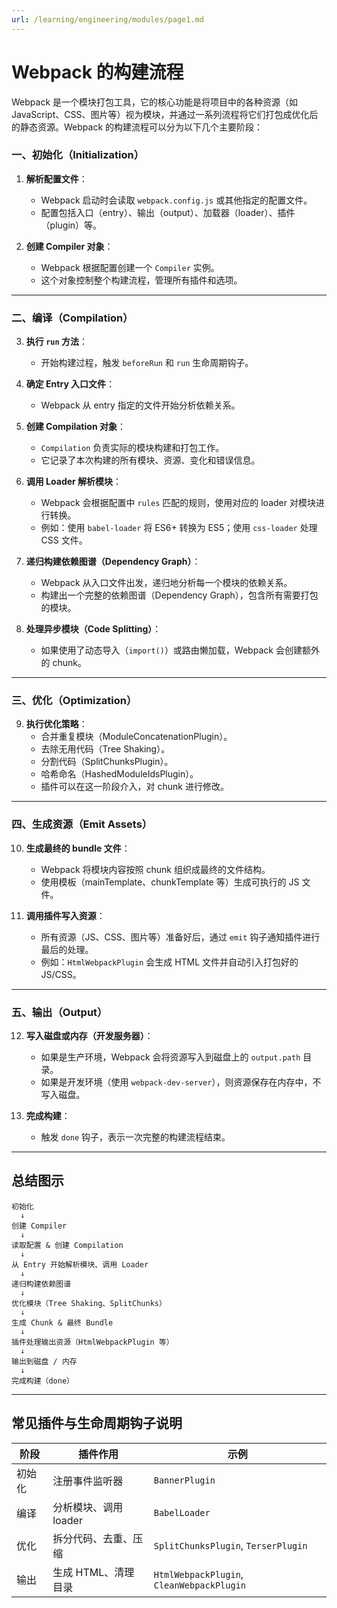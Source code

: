 ```yaml
---
url: /learning/engineering/modules/page1.md
---
```

# Webpack 的构建流程

Webpack 是一个模块打包工具，它的核心功能是将项目中的各种资源（如 JavaScript、CSS、图片等）视为模块，并通过一系列流程将它们打包成优化后的静态资源。Webpack 的构建流程可以分为以下几个主要阶段：

### 一、初始化（Initialization）

1. **解析配置文件**：
   * Webpack 启动时会读取 `webpack.config.js` 或其他指定的配置文件。
   * 配置包括入口（entry）、输出（output）、加载器（loader）、插件（plugin）等。

2. **创建 Compiler 对象**：
   * Webpack 根据配置创建一个 `Compiler` 实例。
   * 这个对象控制整个构建流程，管理所有插件和选项。

***

### 二、编译（Compilation）

3. **执行 `run` 方法**：
   * 开始构建过程，触发 `beforeRun` 和 `run` 生命周期钩子。

4. **确定 Entry 入口文件**：
   * Webpack 从 entry 指定的文件开始分析依赖关系。

5. **创建 Compilation 对象**：
   * `Compilation` 负责实际的模块构建和打包工作。
   * 它记录了本次构建的所有模块、资源、变化和错误信息。

6. **调用 Loader 解析模块**：
   * Webpack 会根据配置中 `rules` 匹配的规则，使用对应的 loader 对模块进行转换。
   * 例如：使用 `babel-loader` 将 ES6+ 转换为 ES5；使用 `css-loader` 处理 CSS 文件。

7. **递归构建依赖图谱（Dependency Graph）**：
   * Webpack 从入口文件出发，递归地分析每一个模块的依赖关系。
   * 构建出一个完整的依赖图谱（Dependency Graph），包含所有需要打包的模块。

8. **处理异步模块（Code Splitting）**：
   * 如果使用了动态导入（`import()`）或路由懒加载，Webpack 会创建额外的 chunk。

***

### 三、优化（Optimization）

9. **执行优化策略**：
   * 合并重复模块（ModuleConcatenationPlugin）。
   * 去除无用代码（Tree Shaking）。
   * 分割代码（SplitChunksPlugin）。
   * 哈希命名（HashedModuleIdsPlugin）。
   * 插件可以在这一阶段介入，对 chunk 进行修改。

***

### 四、生成资源（Emit Assets）

10. **生成最终的 bundle 文件**：
    * Webpack 将模块内容按照 chunk 组织成最终的文件结构。
    * 使用模板（mainTemplate、chunkTemplate 等）生成可执行的 JS 文件。

11. **调用插件写入资源**：
    * 所有资源（JS、CSS、图片等）准备好后，通过 `emit` 钩子通知插件进行最后的处理。
    * 例如：`HtmlWebpackPlugin` 会生成 HTML 文件并自动引入打包好的 JS/CSS。

***

### 五、输出（Output）

12. **写入磁盘或内存（开发服务器）**：
    * 如果是生产环境，Webpack 会将资源写入到磁盘上的 `output.path` 目录。
    * 如果是开发环境（使用 `webpack-dev-server`），则资源保存在内存中，不写入磁盘。

13. **完成构建**：
    * 触发 `done` 钩子，表示一次完整的构建流程结束。

***

## 总结图示

```
初始化
  ↓
创建 Compiler
  ↓
读取配置 & 创建 Compilation
  ↓
从 Entry 开始解析模块、调用 Loader
  ↓
递归构建依赖图谱
  ↓
优化模块（Tree Shaking、SplitChunks）
  ↓
生成 Chunk & 最终 Bundle
  ↓
插件处理输出资源（HtmlWebpackPlugin 等）
  ↓
输出到磁盘 / 内存
  ↓
完成构建（done）
```

***

## 常见插件与生命周期钩子说明

| 阶段 | 插件作用 | 示例 |
|------|----------|------|
| 初始化 | 注册事件监听器 | `BannerPlugin` |
| 编译 | 分析模块、调用 loader | `BabelLoader` |
| 优化 | 拆分代码、去重、压缩 | `SplitChunksPlugin`, `TerserPlugin` |
| 输出 | 生成 HTML、清理目录 | `HtmlWebpackPlugin`, `CleanWebpackPlugin` |
